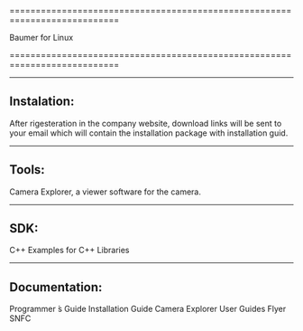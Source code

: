 ===========================================================================

  Baumer for Linux 
  
===========================================================================


------------
Instalation:
------------
After rigesteration in the company website, download links will be sent to your email which will contain the installation package with installation guid.

------ 
Tools:
------
Camera Explorer, a viewer software for the camera.

----
SDK:
----
 C++
 Examples for C++
 Libraries

--------------
Documentation:
--------------
 Programmer ́s Guide
 Installation Guide
 Camera Explorer
 User Guides
 Flyer
 SNFC


